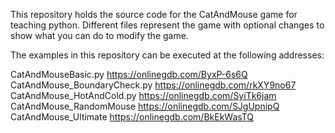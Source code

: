 This repository holds the source code for the CatAndMouse game for teaching python. Different files represent the game with optional changes to show what you can do to modify the game.

The examples in this repository can be executed at the following addresses:

CatAndMouseBasic.py <https://onlinegdb.com/ByxP-6s6Q>
CatAndMouse_BoundaryCheck.py <https://onlinegdb.com/rkXY9no67>
CatAndMouse_HotAndCold.py <https://onlinegdb.com/SyiTk6jam>
CatAndMouse_RandomMouse <https://onlinegdb.com/SJgUpnipQ>
CatAndMouse_Ultimate <https://onlinegdb.com/BkEkWasTQ>
